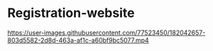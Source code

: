 # Registration-website

https://user-images.githubusercontent.com/77523450/182042657-803d5582-2d8d-463a-af1c-a60bf9bc5077.mp4

